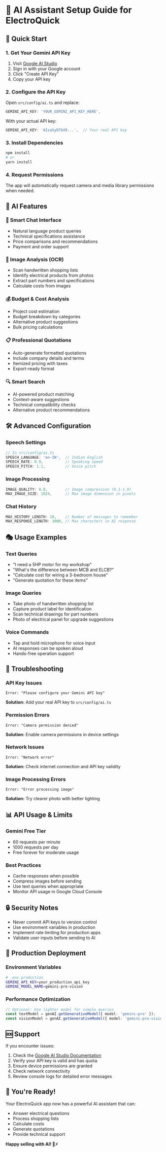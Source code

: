 # 🤖 AI Assistant Setup Guide for ElectroQuick

## 🚀 Quick Start

### 1. Get Your Gemini API Key

1. Visit [Google AI Studio](https://makersuite.google.com/app/apikey)
2. Sign in with your Google account
3. Click "Create API Key"
4. Copy your API key

### 2. Configure the API Key

Open `src/config/ai.ts` and replace:
```typescript
GEMINI_API_KEY: 'YOUR_GEMINI_API_KEY_HERE',
```

With your actual API key:
```typescript
GEMINI_API_KEY: 'AIzaSyD7bX9...',  // Your real API key
```

### 3. Install Dependencies

```bash
npm install
# or
yarn install
```

### 4. Request Permissions

The app will automatically request camera and media library permissions when needed.

## 🎯 AI Features

### 📱 Smart Chat Interface
- Natural language product queries
- Technical specifications assistance
- Price comparisons and recommendations
- Payment and order support

### 📸 Image Analysis (OCR)
- Scan handwritten shopping lists
- Identify electrical products from photos
- Extract part numbers and specifications
- Calculate costs from images

### 💰 Budget & Cost Analysis
- Project cost estimation
- Budget breakdown by categories
- Alternative product suggestions
- Bulk pricing calculations

### 📋 Professional Quotations
- Auto-generate formatted quotations
- Include company details and terms
- Itemized pricing with taxes
- Export-ready format

### 🔍 Smart Search
- AI-powered product matching
- Context-aware suggestions
- Technical compatibility checks
- Alternative product recommendations

## 🛠️ Advanced Configuration

### Speech Settings
```typescript
// In src/config/ai.ts
SPEECH_LANGUAGE: 'en-IN',  // Indian English
SPEECH_RATE: 0.9,          // Speaking speed
SPEECH_PITCH: 1.1,         // Voice pitch
```

### Image Processing
```typescript
IMAGE_QUALITY: 0.8,        // Image compression (0.1-1.0)
MAX_IMAGE_SIZE: 1024,      // Max image dimension in pixels
```

### Chat History
```typescript
MAX_HISTORY_LENGTH: 10,    // Number of messages to remember
MAX_RESPONSE_LENGTH: 1000, // Max characters in AI response
```

## 🎭 Usage Examples

### Text Queries
- "I need a 5HP motor for my workshop"
- "What's the difference between MCB and ELCB?"
- "Calculate cost for wiring a 3-bedroom house"
- "Generate quotation for these items"

### Image Queries
- Take photo of handwritten shopping list
- Capture product label for identification
- Scan technical drawings for part numbers
- Photo of electrical panel for upgrade suggestions

### Voice Commands
- Tap and hold microphone for voice input
- AI responses can be spoken aloud
- Hands-free operation support

## 🔧 Troubleshooting

### API Key Issues
```
Error: "Please configure your Gemini API key"
```
**Solution:** Add your real API key to `src/config/ai.ts`

### Permission Errors
```
Error: "Camera permission denied"
```
**Solution:** Enable camera permissions in device settings

### Network Issues
```
Error: "Network error"
```
**Solution:** Check internet connection and API key validity

### Image Processing Errors
```
Error: "Error processing image"
```
**Solution:** Try clearer photo with better lighting

## 📊 API Usage & Limits

### Gemini Free Tier
- 60 requests per minute
- 1000 requests per day
- Free forever for moderate usage

### Best Practices
- Cache responses when possible
- Compress images before sending
- Use text queries when appropriate
- Monitor API usage in Google Cloud Console

## 🔒 Security Notes

- Never commit API keys to version control
- Use environment variables in production
- Implement rate limiting for production apps
- Validate user inputs before sending to AI

## 🚀 Production Deployment

### Environment Variables
```bash
# .env.production
GEMINI_API_KEY=your_production_api_key
GEMINI_MODEL_NAME=gemini-pro-vision
```

### Performance Optimization
```typescript
// Optional: Use lighter model for simple queries
const textModel = genAI.getGenerativeModel({ model: 'gemini-pro' });
const visionModel = genAI.getGenerativeModel({ model: 'gemini-pro-vision' });
```

## 🆘 Support

If you encounter issues:

1. Check the [Google AI Studio Documentation](https://ai.google.dev/docs)
2. Verify your API key is valid and has quota
3. Ensure device permissions are granted
4. Check network connectivity
5. Review console logs for detailed error messages

## 🎉 You're Ready!

Your ElectroQuick app now has a powerful AI assistant that can:
- Answer electrical questions
- Process shopping lists
- Calculate costs
- Generate quotations
- Provide technical support

**Happy selling with AI! 🤖⚡**